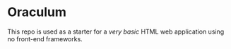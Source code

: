 # Oraculum

This repo is used as a starter for a _very basic_ HTML web application using no front-end frameworks.
